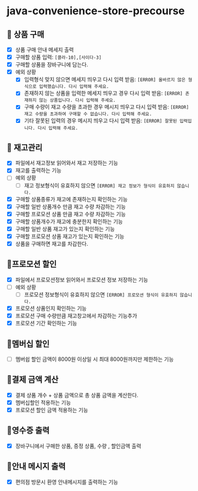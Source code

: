 # java-convenience-store-precourse

## 📝 상품 구매
  - [x] 상품 구매 안내 메세지 출력
  - [x] 구매할 상품 입력: `[콜라-10],[사이다-3]`
  - [x] 구매할 상품을 장바구니에 담는다.
  - [x] 예외 상황
    - [x] 입력형식 맞지 않으면 메세지 띄우고 다시 입력 받음: `[ERROR] 올바르지 않은 형식으로 입력했습니다. 다시 입력해 주세요.`
    - [x] 존재하지 않는 상품을 입력한 메세지 띄우고 경우 다시 입력 받음: `[ERROR] 존재하지 않는 상품입니다. 다시 입력해 주세요.`
    - [x] 구매 수량이 재고 수량을 초과한 경우 메시지 띄우고 다시 입력 받음: `[ERROR] 재고 수량을 초과하여 구매할 수 없습니다. 다시 입력해 주세요.`
    - [x] 기타 잘못된 입력의 경우 메시지 띄우고 다시 입력 받음: `[ERROR] 잘못된 입력입니다. 다시 입력해 주세요.`

## 📝 재고관리
  - [x] 파일에서 재고정보 읽어와서 재고 저장하는 기능
  - [x] 재고를 출력하는 기능
  - [ ] 예외 상황
    - [ ] 재고 정보형식이 유효하지 않으면 `[ERROR] 재고 정보가 형식이 유효하지 않습니다.` 
  - [x] 구매할 상품종류가 재고에 존재하는지 확인하는 기능
  - [x] 구매할 일반 상품개수 만큼 재고 수량 차감하는 기능
  - [x] 구매할 프로모션 상품 만큼 재고 수량 차감하는 기능
  - [x] 구매할 상품개수가 재고에 충분한지 확인하는 기능
  - [x] 구매할 일반 상품 재고가 있는지 확인하는 기능
  - [x] 구매할 프로모션 상품 재고가 있는지 확인하는 기능
  - [x] 상품을 구매하면 재고를 차감한다.

## 📝프로모션 할인
  - [x] 파일에서 프로모션정보 읽어와서 프로모션 정보 저장하는 기능
  - [ ] 예외 상황
    - [ ] 프로모션 정보형식이 유효하지 않으면 `[ERROR] 프로모션 형식이 유효하지 않습니다.`
  - [x] 프로모션 상품인지 확인하는 기능
  - [x] 프로모션 구매 수량만큼 재고창고에서 차감하는 기능추가
  - [x] 프로모션 기간 확인하는 기능

## 📝멤버십 할인
  - [ ] 멤버쉽 할인 금액이 8000원 이상일 시 최대 8000원까지만 제한하는 기능

## 📝결제 금액 계산
  - [x] 결제 상품 개수 + 상품 금액으로 총 상품 금액을 계산한다. 
  - [x] 멤버십할인 적용하는 기능
  - [x] 프로모션 할인 금액 적용하는 기능

## 📝영수증 출력
  - [x] 장바구니에서 구매한 상품, 증정 상품, 수량 , 할인금액 출력

## 📝안내 메시지 출력
  - [x] 편의점 방문시 환영 안내메시지를 출력하는 기능
